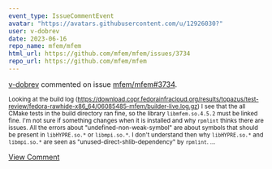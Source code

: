 ```yaml
---
event_type: IssueCommentEvent
avatar: "https://avatars.githubusercontent.com/u/12926030?"
user: v-dobrev
date: 2023-06-16
repo_name: mfem/mfem
html_url: https://github.com/mfem/mfem/issues/3734
repo_url: https://github.com/mfem/mfem
---
```


<a href='https://github.com/v-dobrev' target='_blank'>v-dobrev</a> commented on issue <a href='https://github.com/mfem/mfem/issues/3734' target='_blank'>mfem/mfem#3734</a>.

<small>Looking at the build log (https://download.copr.fedorainfracloud.org/results/topazus/test-review/fedora-rawhide-x86_64/06085485-mfem/builder-live.log.gz) I see that the all CMake tests in the build directory ran fine, so the library `libmfem.so.4.5.2` must be linked fine. I'm not sure if something changes when it is installed and why `rpmlint` thinks there are issues. All the errors about "undefined-non-weak-symbol" are about symbols that should be present in `libHYPRE.so.*` or `libmpi.so.*`. I don't understand then why `libHYPRE.so.*` and `libmpi.so.*` are seen as "unused-direct-shlib-dependency" by `rpmlint`....</small>

<a href='https://github.com/mfem/mfem/issues/3734' target='_blank'>View Comment</a>